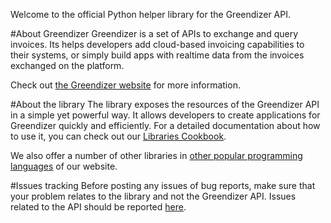 Welcome to the official Python helper library for the Greendizer API.

#About Greendizer
Greendizer is a set of APIs to exchange and query invoices.
Its helps developers add cloud-based invoicing capabilities to their systems, or simply build apps with realtime data from the invoices exchanged on the platform.

Check out [the Greendizer website](https://www.greendizer.com/) for more information.

#About the library
The library exposes the resources of the Greendizer API in a simple yet powerful way. It allows developers to create applications for Greendizer quickly and efficiently. For a detailed documentation about how to use it, you can check out our [Libraries Cookbook](https://www.greendizer.com/docs/libraries/).

We also offer a number of other libraries in [other popular programming languages](https://www.greendizer.com/docs/libraries/downloads/) of our website.

#Issues tracking
Before posting any issues of bug reports, make sure that your problem relates to the library and not the Greendizer API. Issues related to the API should be reported [here](http://code.google.com/p/greendizer-api/).